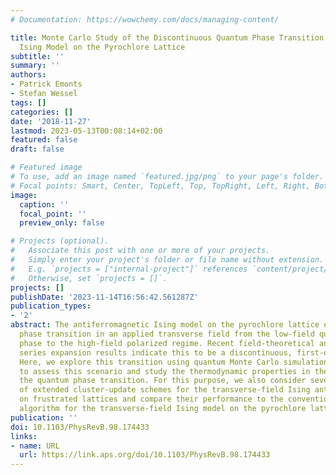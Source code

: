 ```yaml
---
# Documentation: https://wowchemy.com/docs/managing-content/

title: Monte Carlo Study of the Discontinuous Quantum Phase Transition in the Transverse-Field
  Ising Model on the Pyrochlore Lattice
subtitle: ''
summary: ''
authors:
- Patrick Emonts
- Stefan Wessel
tags: []
categories: []
date: '2018-11-27'
lastmod: 2023-05-13T00:08:14+02:00
featured: false
draft: false

# Featured image
# To use, add an image named `featured.jpg/png` to your page's folder.
# Focal points: Smart, Center, TopLeft, Top, TopRight, Left, Right, BottomLeft, Bottom, BottomRight.
image:
  caption: ''
  focal_point: ''
  preview_only: false

# Projects (optional).
#   Associate this post with one or more of your projects.
#   Simply enter your project's folder or file name without extension.
#   E.g. `projects = ["internal-project"]` references `content/project/deep-learning/index.md`.
#   Otherwise, set `projects = []`.
projects: []
publishDate: '2023-11-14T16:56:42.561287Z'
publication_types:
- '2'
abstract: The antiferromagnetic Ising model on the pyrochlore lattice exhibits a quantum
  phase transition in an applied transverse field from the low-field quantum spin-ice
  phase to the high-field polarized regime. Recent field-theoretical analysis and
  series expansion results indicate this to be a discontinuous, first-order transition.
  Here, we explore this transition using quantum Monte Carlo simulations in order
  to assess this scenario and study the thermodynamic properties in the vicinity of
  the quantum phase transition. For this purpose, we also consider several variants
  of extended cluster-update schemes for the transverse-field Ising antiferromagnet
  on frustrated lattices and compare their performance to the conventional bond-based
  algorithm for the transverse-field Ising model on the pyrochlore lattice.
publication: ''
doi: 10.1103/PhysRevB.98.174433
links:
- name: URL
  url: https://link.aps.org/doi/10.1103/PhysRevB.98.174433
---
```

